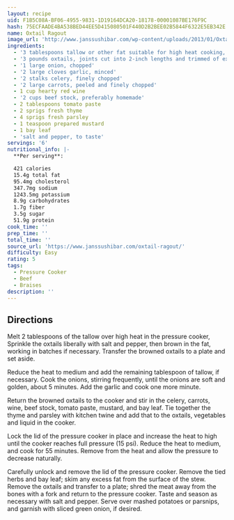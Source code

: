 ```yaml
---
layout: recipe
uid: F1B5C08A-BF06-4955-9831-1D19164DCA20-18178-00001087BE176F9C
hash: 75ECFAADE4BA538BED44EE5D415080501F440D2B2BEE02B5844F6322E5EB342E
name: Oxtail Ragout
image_url: 'http://www.janssushibar.com/wp-content/uploads/2013/01/Oxtail-Ragout.jpg'
ingredients:
  - '3 tablespoons tallow or other fat suitable for high heat cooking, divided'
  - '3 pounds oxtails, joints cut into 2-inch lengths and trimmed of excess fat'
  - '1 large onion, chopped'
  - '2 large cloves garlic, minced'
  - '2 stalks celery, finely chopped'
  - '2 large carrots, peeled and finely chopped'
  - 1 cup hearty red wine
  - '2 cups beef stock, preferably homemade'
  - 2 tablespoons tomato paste
  - 2 sprigs fresh thyme
  - 4 sprigs fresh parsley
  - 1 teaspoon prepared mustard
  - 1 bay leaf
  - 'salt and pepper, to taste'
servings: '6'
nutritional_info: |-
  **Per serving**:

  421 calories
  15.4g total fat
  95.4mg cholesterol
  347.7mg sodium
  1243.5mg potassium
  8.9g carbohydrates
  1.7g fiber
  3.5g sugar
  51.9g protein
cook_time: ''
prep_time: ''
total_time: ''
source_url: 'https://www.janssushibar.com/oxtail-ragout/'
difficulty: Easy
rating: 5
tags:
  - Pressure Cooker
  - Beef
  - Braises
description: ''
---
```

## Directions

Melt 2 tablespoons of the tallow over high heat in the pressure cooker, Sprinkle the oxtails liberally with salt and pepper, then brown in the fat, working in batches if necessary. Transfer the browned oxtails to a plate and set aside.

Reduce the heat to medium and add the remaining tablespoon of tallow, if necessary. Cook the onions, stirring frequently, until the onions are soft and golden, about 5 minutes. Add the garlic and cook one more minute.

Return the browned oxtails to the cooker and stir in the celery, carrots, wine, beef stock, tomato paste, mustard, and bay leaf. Tie together the thyme and parsley with kitchen twine and add that to the oxtails, vegetables and liquid in the cooker.

Lock the lid of the pressure cooker in place and increase the heat to high until the cooker reaches full pressure (15 psi). Reduce the heat to medium, and cook for 55 minutes. Remove from the heat and allow the pressure to decrease naturally.

Carefully unlock and remove the lid of the pressure cooker. Remove the tied herbs and bay leaf; skim any excess fat from the surface of the stew. Remove the oxtails and transfer to a plate; shred the meat away from the bones with a fork and return to the pressure cooker. Taste and season as necessary with salt and pepper. Serve over mashed potatoes or parsnips, and garnish with sliced green onion, if desired.
